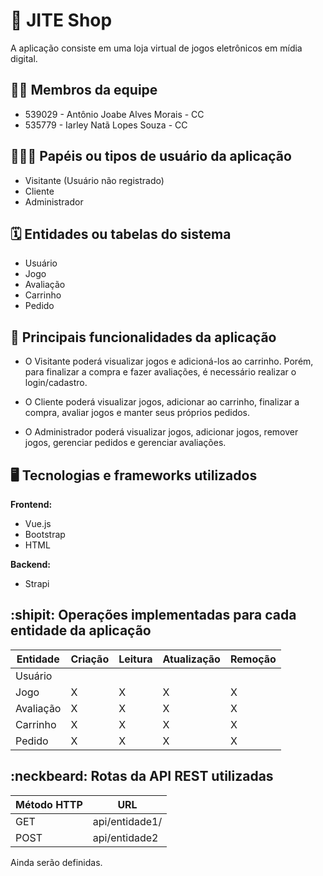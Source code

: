 # :checkered_flag: JITE Shop

A aplicação consiste em uma loja virtual de jogos eletrônicos em mídia digital. 

## :technologist: Membros da equipe

- 539029 - Antônio Joabe Alves Morais - CC
- 535779 - Iarley Natã Lopes Souza - CC

## :people_holding_hands: Papéis ou tipos de usuário da aplicação

- Visitante (Usuário não registrado)
- Cliente
- Administrador

## :spiral_calendar: Entidades ou tabelas do sistema

- Usuário
- Jogo
- Avaliação
- Carrinho
- Pedido

## :triangular_flag_on_post:	 Principais funcionalidades da aplicação

- O Visitante poderá visualizar jogos e adicioná-los ao carrinho. Porém, para finalizar a compra e fazer avaliações, é necessário realizar o login/cadastro.

- O Cliente poderá visualizar jogos, adicionar ao carrinho, finalizar a compra, avaliar jogos e manter seus próprios pedidos.

- O Administrador poderá visualizar jogos, adicionar jogos, remover jogos, gerenciar pedidos e gerenciar avaliações.

## :desktop_computer: Tecnologias e frameworks utilizados

**Frontend:**

- Vue.js
- Bootstrap
- HTML

**Backend:**

- Strapi

## :shipit: Operações implementadas para cada entidade da aplicação


| Entidade| Criação | Leitura | Atualização | Remoção |
| --- | --- | --- | --- | --- |
| Usuário |  |  |  |  |
| Jogo | X | X | X | X |
| Avaliação | X | X | X | X |
| Carrinho | X | X | X | X |
| Pedido | X | X | X | X |

## :neckbeard: Rotas da API REST utilizadas

| Método HTTP | URL |
| --- | --- |
| GET | api/entidade1/|
| POST | api/entidade2 |

Ainda serão definidas.